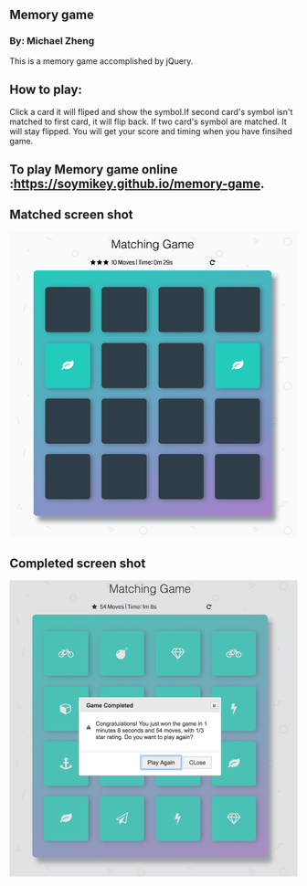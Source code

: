 ## Memory game
### By: Michael Zheng

This is a memory game accomplished by jQuery.

 ## How to play:
 Click a card it will fliped and show the symbol.If second card's symbol isn't matched to first card, it will flip back. If two card's symbol are matched. It will stay flipped.
 You will get your score and timing when you have finsihed game.


## To play Memory game online :https://soymikey.github.io/memory-game.

## Matched screen shot
![alt text](https://github.com/soymikey/memory-game/blob/master/img/matched-screen.png)
## Completed screen shot
![alt text](https://github.com/soymikey/memory-game/blob/master/img/finished-screen.png)
